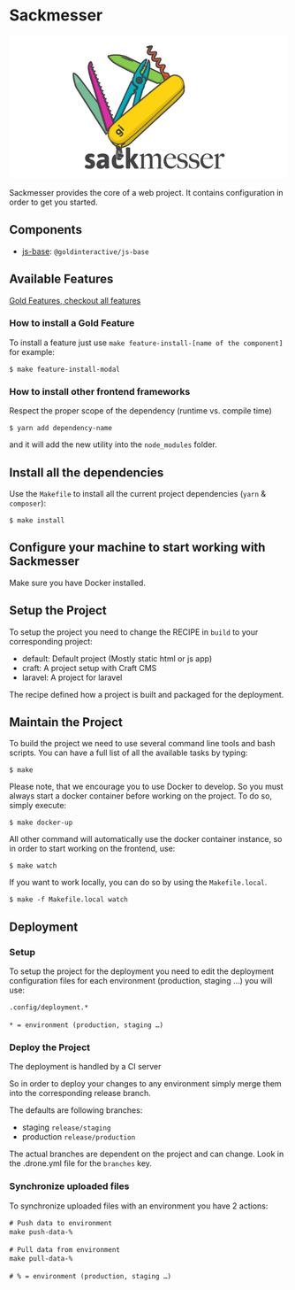 # Sackmesser

![Sackmesser logo](sackmesser.png)

Sackmesser provides the core of a web project. It contains configuration in order to get you started.
## Components

- [js-base](https://github.com/Goldinteractive/js-base): `@goldinteractive/js-base`

## Available Features

[Gold Features, checkout all features](https://github.com/Goldinteractive/gold-features)

### How to install a Gold Feature

To install a feature just use `make feature-install-[name of the component]` for example:

```shell
$ make feature-install-modal
```


### How to install other frontend frameworks

Respect the proper scope of the dependency (runtime vs. compile time)

```shell
$ yarn add dependency-name
```
and it will add the new utility into the `node_modules` folder.

## Install all the dependencies

Use the `Makefile` to install all the current project dependencies (`yarn` & `composer`):

```shell
$ make install
```


## Configure your machine to start working with Sackmesser

Make sure you have Docker installed.

## Setup the Project

To setup the project you need to change the RECIPE in `build` to your corresponding project:

* default: Default project (Mostly static html or js app)
* craft: A project setup with Craft CMS
* laravel: A project for laravel

The recipe defined how a project is built and packaged for the deployment.

## Maintain the Project

To build the project we need to use several command line tools and bash scripts. You can have a full list of all the available tasks by typing:

```shell
$ make
```

Please note, that we encourage you to use Docker to develop. So you must always start a docker container before working on the project. To do so, simply execute:

```shell
$ make docker-up
```

All other command will automatically use the docker container instance, so in order to start working on the frontend, use:

```shell
$ make watch
```

If you want to work locally, you can do so by using the `Makefile.local`.

```shell
$ make -f Makefile.local watch
```

## Deployment

### Setup 
To setup the project for the deployment you need to edit the deployment configuration files
for each environment (production, staging …) you will use:

```
.config/deployment.*

* = environment (production, staging …)
```

### Deploy the Project

The deployment is handled by a CI server

So in order to deploy your changes to any environment simply merge them into the corresponding release branch.

The defaults are following branches:

* staging `release/staging`
* production `release/production`

The actual branches are dependent on the project and can change. 
Look in the .drone.yml file for the `branches` key. 

### Synchronize uploaded files

To synchronize uploaded files with an environment you have 2 actions:

```
# Push data to environment
make push-data-%

# Pull data from environment
make pull-data-%

# % = environment (production, staging …)
```
